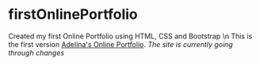# firstOnlinePortfolio
Created my first Online Portfolio using HTML, CSS and Bootstrap \n
This is the first version [Adelina's Online Portfolio]([https://pages.github.com/](https://tabbytadi.github.io/firstOnlinePortfolio/)).
*The site is currently going through changes*
